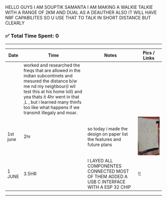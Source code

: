
HELLO GUYS I AM SOUPTIK SAMANTA
I AM MAKING A WALKIE TALKIE WITH A RANGE OF 2KM AND DUAL AS A DEAUTHER ALSO IT WILL HAVE NRF CAPABILITES SO U USE THAT TO TALK IN SHORT DISTANCE BUT CLEARLY
### ✅ Total Time Spent: 0
---
| **Date** | **Time** | **Notes** | **Pics / Links** |
|----------|----------|-----------|------------------|
||worked and researched the freqs that are allowed in the indian subcontinets and mesured the distance b/w me nd my neighbour(i wil test this at his home loll) and yea thats it 4hr went in that ,L , but i learned many thinfs too like what happens if we transmit illegaly and moar.||
|1st june |2hr |so today i made the design on paper list the features and future plans |![Alt text](1.jpg)| 
|1 JUNE|3.5HR| I LAYED ALL COMPONENTES CONNECTED MOST OF THEM ADDED A USB C INTERFACE WITH A ESP 32 CHIP|![|](image.png)|
---
